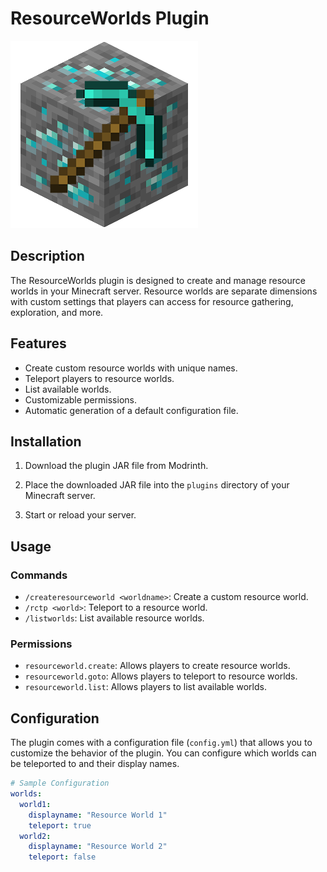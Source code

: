 # ResourceWorlds Plugin

![Plugin Logo](resourceWorlds.png) <!-- Replace with your plugin's logo or image -->

## Description

The ResourceWorlds plugin is designed to create and manage resource worlds in your Minecraft server. Resource worlds are separate dimensions with custom settings that players can access for resource gathering, exploration, and more.

## Features

- Create custom resource worlds with unique names.
- Teleport players to resource worlds.
- List available worlds.
- Customizable permissions.
- Automatic generation of a default configuration file.

## Installation

1. Download the plugin JAR file from Modrinth.

2. Place the downloaded JAR file into the `plugins` directory of your Minecraft server.

3. Start or reload your server.

## Usage

### Commands

- `/createresourceworld <worldname>`: Create a custom resource world.
- `/rctp <world>`: Teleport to a resource world.
- `/listworlds`: List available resource worlds.

### Permissions

- `resourceworld.create`: Allows players to create resource worlds.
- `resourceworld.goto`: Allows players to teleport to resource worlds.
- `resourceworld.list`: Allows players to list available worlds.

## Configuration

The plugin comes with a configuration file (`config.yml`) that allows you to customize the behavior of the plugin. You can configure which worlds can be teleported to and their display names.

```yaml
# Sample Configuration
worlds:
  world1:
    displayname: "Resource World 1"
    teleport: true
  world2:
    displayname: "Resource World 2"
    teleport: false
